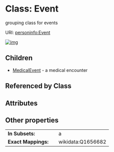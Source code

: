 
# Class: Event


grouping class for events

URI: [personinfo:Event](https://w3id.org/linkml/examples/personinfo/Event)


[![img](https://yuml.me/diagram/nofunky;dir:TB/class/[MedicalEvent],[Event]^-[MedicalEvent])](https://yuml.me/diagram/nofunky;dir:TB/class/[MedicalEvent],[Event]^-[MedicalEvent])

## Children

 * [MedicalEvent](MedicalEvent.md) - a medical encounter

## Referenced by Class


## Attributes


## Other properties

|  |  |  |
| --- | --- | --- |
| **In Subsets:** | | a |
| **Exact Mappings:** | | wikidata:Q1656682 |

